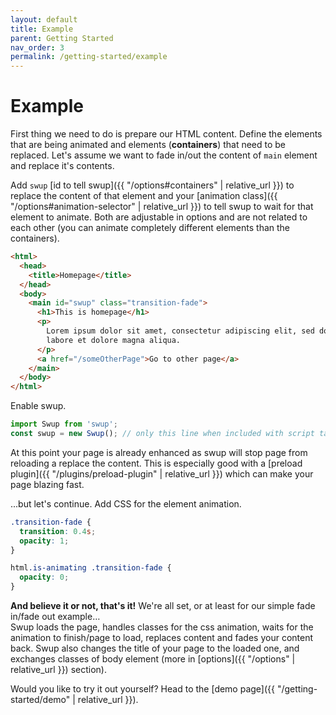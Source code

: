 ```yaml
---
layout: default
title: Example
parent: Getting Started
nav_order: 3
permalink: /getting-started/example
---
```

# Example
First thing we need to do is prepare our HTML content. 
Define the elements that are being animated and elements (**containers**) that need to be replaced.
Let's assume we want to fade in/out the content of `main` element and replace it's contents.

Add `swup` [id to tell swup]({{ "/options#containers" | relative_url }}) to replace the content of that element
and your [animation class]({{ "/options#animation-selector" | relative_url }}) to tell swup to wait for that element to animate.
Both are adjustable in options and are not related to each other (you can animate completely different elements than the containers).

```html
<html>
  <head>
    <title>Homepage</title>
  </head>
  <body>
    <main id="swup" class="transition-fade">
      <h1>This is homepage</h1>
      <p>
        Lorem ipsum dolor sit amet, consectetur adipiscing elit, sed do eiusmod tempor incididunt ut
        labore et dolore magna aliqua.
      </p>
      <a href="/someOtherPage">Go to other page</a>
    </main>
  </body>
</html>
```

Enable swup.

```javascript
import Swup from 'swup';
const swup = new Swup(); // only this line when included with script tag
```

At this point your page is already enhanced as swup will stop page from reloading a replace the content.
This is especially good with a [preload plugin]({{ "/plugins/preload-plugin" | relative_url }}) which can make your page blazing fast.

...but let's continue. Add CSS for the element animation.

```css
.transition-fade {
  transition: 0.4s;
  opacity: 1;
}

html.is-animating .transition-fade {
  opacity: 0;
}
```

**And believe it or not, that's it!**
We're all set, or at least for our simple fade in/fade out example…  
Swup loads the page, handles classes for the css animation, waits for the animation to finish/page to load, replaces content and fades your content back.
Swup also changes the title of your page to the loaded one, and exchanges classes of body element (more in [options]({{ "/options" | relative_url }}) section).

Would you like to try it out yourself? Head to the [demo page]({{ "/getting-started/demo" | relative_url }}).
